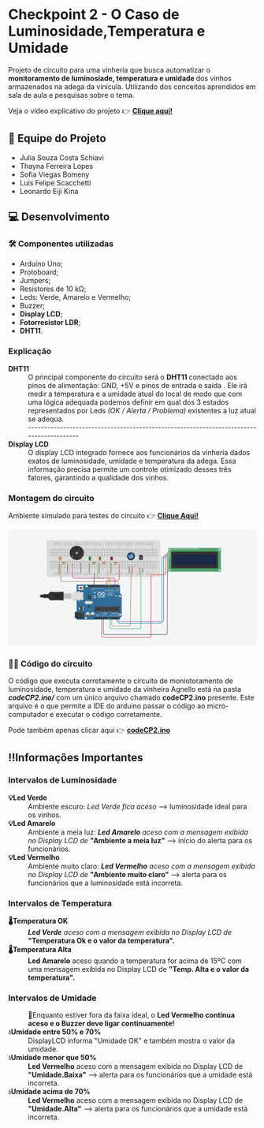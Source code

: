 # Checkpoint 2 - O Caso de Luminosidade,Temperatura e Umidade 
Projeto de circuito para uma vinheria que busca automatizar o  <strong>monitoramento de luminosiade, temperatura e umidade </strong> dos vinhos armazenados na adega da vinícula. Utilizando dos conceitos aprendidos em sala de aula e pesquisas sobre o tema.

Veja o vídeo explicativo do projeto 👉 **[Clique aqui!](https://youtu.be/aapwjsI5mDc)**

## 👥 Equipe do Projeto
* Julia Souza Costa Schiavi 
* Thayna Ferreira Lopes 
* Sofia Viegas Bomeny 
* Luís Felipe Scacchetti 
* Leonardo Eiji Kina 

## 💻 Desenvolvimento

### 🛠️ Componentes utilizadas
* Arduíno Uno;
* Protoboard;
* Jumpers;
* Resistores de 10 kΩ;
* Leds: Verde, Amarelo e Vermelho;
* Buzzer; 
* **Display LCD**;
* **Fotorresistor LDR**;
* **DHT11**.


### Explicação 
<dl>



<dt><strong>DHT11</strong></dt>
<dd>O  principal componente  do circuito será o <strong>DHT11 </strong> conectado aos pinos de alimentação: GND, +5V e pinos de entrada e saída . Ele irá medir a temperatura e a umidade  atual do local de modo que com uma lógica adequada podemos definir em qual dos 3 estados representados por Leds <em>(OK / Alerta / Problema)</em> existentes a luz atual se adequa.</dd>

<dd> ---------------------------------------------------------------------------------------- </dd>

<dt><strong> Display LCD </strong></dt>
<dd> O display LCD integrado fornece aos funcionários da vinheria dados exatos de luminosidade, umidade e temperatura da adega. Essa informação precisa permite um controle otimizado desses três fatores, garantindo a qualidade dos vinhos. </dd>

</dl>


### Montagem do circuito
Ambiente simulado para testes do circuito 👉 **[Clique Aqui!](https://www.tinkercad.com/things/a0ueuSYKrwQ-cp2-simulacao/editel?returnTo=https%3A%2F%2Fwww.tinkercad.com%2Fdashboard&sharecode=XgDa580iIKaOwmU4SnaP67ODkN0Mnz5E2Tm4IO2X_o4)**

![Circuito montado em simulação](./assets/simulacao_cp2.png)

### 👩‍💻 Código do circuito
O código que executa corretamente o circuito de moniotoramento de luminosidade, temperatura e umidade da vinheira Agnello está na pasta ***codeCP2.ino/*** com um único arquivo chamado **codeCP2.ino** presente. Este arquivo é o que permite a IDE do arduino passar o código ao micro-computador e executar o código corretamente.

Pode também apenas clicar aqui 👉 **[codeCP2.ino](https://github.com/user-mind/projetos-edgecomputing/blob/main/codeCP2.ino)**

## ‼️Informações Importantes

### Intervalos de Luminosidade 
<dl>

<dt><strong>💡Led Verde</strong></dt>
<dd>Ambiente escuro: <em>Led Verde fica aceso</em> --> luminosidade ideal para os vinhos.<dd>

<dt><strong>💡Led Amarelo</strong></dt>
<dd>Ambiente a meia luz: <em><strong>Led Amarelo</strong> aceso com a mensagem exibida no Display LCD de </em> <strong>"Ambiente a meia luz"</strong> --> início do alerta para os funcionários.<dd>

<dt><strong>💡Led Vermelho</strong></dt>
<dd>Ambiente muito claro: <em><strong>Led Vermelho</strong> aceso com a mensagem exibida no Display LCD de </em><strong>"Ambiente muito claro"</strong> --> alerta para os funcionários que a luminosidade está incorreta.<dd>

</dl>

### Intervalos de Temperatura
<dl>

<dt><strong>🌡Temperatura OK</strong></dt>
<dd> <em><strong>Led Verde</strong> aceso com a mensagem exibida no Display LCD de </em> <strong>"Temperatura Ok e o valor da temperatura".</strong><dd>

<dt><strong>🌡Temperatura Alta</strong></dt>
<dd><strong>Led Amarelo</strong> aceso quando a temperatura for acima de 15ºC com uma mensagem exibida no Display LCD de </em> <strong>"Temp. Alta e o valor da temperatura".</strong><dd>



</dl>

### Intervalos de Umidade
<dl>
<dd>🔎Enquanto estiver fora da faixa ideal, o <strong>Led Vermelho continua aceso e o Buzzer deve ligar continuamente!</strong></dd>

<dt><strong>💧Umidade entre 50% e 70%</strong></dt>

<dd>DisplayLCD informa "Umidade OK" e também mostra o valor da umidade.<dd>

<dt><strong>💧Umidade menor que 50%</strong></dt>
<dd><strong>Led Vermelho</strong> aceso com a mensagem exibida no Display LCD de </em><strong>"Umidade.Baixa"</strong> --> alerta para os funcionários que a umidade está incorreta.<dd>

<dt><strong>💧Umidade acima de 70%</strong></dt>
<dd><strong>Led Vermelho</strong> aceso com a mensagem exibida no Display LCD de </em><strong>"Umidade.Alta"</strong> --> alerta para os funcionários que a umidade está incorreta.<dd>

</dl>
